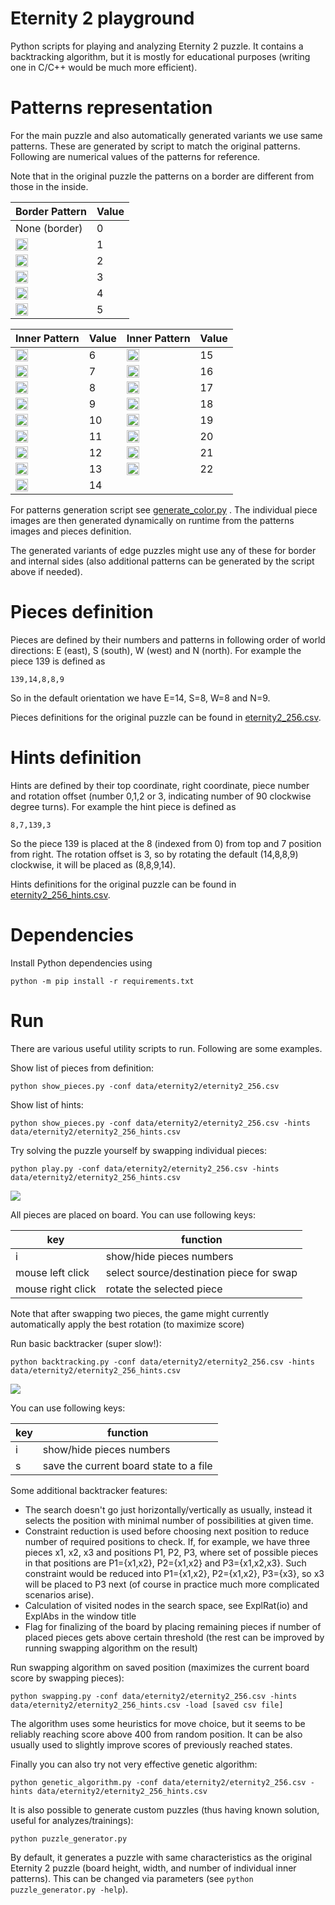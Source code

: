 # Eternity 2 playground

Python scripts for playing and analyzing Eternity 2 puzzle. It contains a backtracking algorithm, but it is mostly for educational purposes (writing one in C/C++ would be much more efficient).

# Patterns representation
For the main puzzle and also automatically generated variants we use same patterns. These are generated by script to match the original patterns. Following are numerical values of the patterns for reference.

Note that in the original puzzle the patterns on a border are different from those in the inside.


|  Border Pattern | Value   |
| ----------- | ----------- |
| None (border) |0 | 
| <img src="./data/patterns/pattern1.png" height=20> |1 | 
| <img src="./data/patterns/pattern2.png" height=20> |2 | 
| <img src="./data/patterns/pattern3.png" height=20> |3 | 
| <img src="./data/patterns/pattern4.png" height=20> |4 | 
| <img src="./data/patterns/pattern5.png" height=20> |5 |


|  Inner Pattern | Value    | Inner Pattern | Value      |
| ----------- | ----------- | ----------- | ----------- |
| <img src="./data/patterns/pattern6.png" height=20> |6 | <img src="./data/patterns/pattern15.png" height=20> |15 | 
| <img src="./data/patterns/pattern7.png" height=20> |7 | <img src="./data/patterns/pattern16.png" height=20> |16 | 
| <img src="./data/patterns/pattern8.png" height=20> |8 | <img src="./data/patterns/pattern17.png" height=20> |17 | 
| <img src="./data/patterns/pattern9.png" height=20> |9 | <img src="./data/patterns/pattern18.png" height=20> |18 | 
| <img src="./data/patterns/pattern10.png" height=20> |10 | <img src="./data/patterns/pattern19.png" height=20> |19 | 
| <img src="./data/patterns/pattern11.png" height=20> |11 | <img src="./data/patterns/pattern20.png" height=20> |20 | 
| <img src="./data/patterns/pattern12.png" height=20> |12 | <img src="./data/patterns/pattern21.png" height=20> |21 | 
| <img src="./data/patterns/pattern13.png" height=20> |13 | <img src="./data/patterns/pattern22.png" height=20> |22 | 
| <img src="./data/patterns/pattern14.png" height=20> |14 |   | 

For patterns generation script see [generate_color.py](data/patterns/generate_pattern.py) . The individual piece images are then generated dynamically on runtime from the patterns images and pieces definition.

The generated variants of edge puzzles might use any of these for border and internal sides (also additional patterns can be generated by the script above if needed).

# Pieces definition

Pieces are defined by their numbers and patterns in following order of world directions: E (east), S (south), W (west) and N (north). For example the piece 139 is defined as 

`139,14,8,8,9`

So in the default orientation we have E=14, S=8, W=8 and N=9.

Pieces definitions for the original puzzle can be found in [eternity2_256.csv](./data/eternity2/eternity2_256.csv).

# Hints definition

Hints are defined by their top coordinate, right coordinate, piece number and rotation offset (number 0,1,2 or 3, indicating number of 90 clockwise degree turns). For example the hint piece is defined as

`8,7,139,3`

So the piece 139 is placed at the 8 (indexed from 0) from top and 7 position from right. The rotation offset is 3, so by rotating the default (14,8,8,9) clockwise, it will be placed as (8,8,9,14).

Hints definitions for the original puzzle can be found in [eternity2_256_hints.csv](./data/eternity2/eternity2_256_hints.csv).

# Dependencies

Install Python dependencies using

`python -m pip install -r requirements.txt`


# Run

There are various useful utility scripts to run. Following are some examples.

Show list of pieces from definition:

`python show_pieces.py -conf data/eternity2/eternity2_256.csv`

Show list of hints:

`python show_pieces.py -conf data/eternity2/eternity2_256.csv -hints data/eternity2/eternity2_256_hints.csv`

Try solving the puzzle yourself by swapping individual pieces:

`python play.py -conf data/eternity2/eternity2_256.csv -hints data/eternity2/eternity2_256_hints.csv`

<img src="./data/preview_play.png">

All pieces are placed on board. You can use following keys:

| key | function |
| --- | --- |
| i | show/hide pieces numbers   |
| mouse left click | select source/destination piece for swap   |
| mouse right click | rotate the selected piece   |

Note that after swapping two pieces, the game might currently automatically apply the best rotation (to maximize score)

Run basic backtracker (super slow!):

`python backtracking.py -conf data/eternity2/eternity2_256.csv -hints data/eternity2/eternity2_256_hints.csv`

<img src="./data/preview_backtracking.png">

You can use following keys:

| key | function |
| --- | --- |
| i | show/hide pieces numbers   |
| s | save the current board state to a file |

Some additional backtracker features:

 - The search doesn't go just horizontally/vertically as usually, instead it selects the position with minimal number of possibilities at given time.
 - Constraint reduction is used before choosing next position to reduce number of required positions to check. If, for example, we have three pieces x1, x2, x3 and positions P1, P2, P3, where set of possible pieces in that positions are P1={x1,x2}, P2={x1,x2} and P3={x1,x2,x3}. Such constraint would be reduced into P1={x1,x2}, P2={x1,x2}, P3={x3}, so x3 will be placed to P3 next (of course in practice much more complicated scenarios arise).
 - Calculation of visited nodes in the search space, see ExplRat(io) and ExplAbs in the window title
 - Flag for finalizing of the board by placing remaining pieces if number of placed pieces gets above certain threshold (the rest can be improved by running swapping algorithm on the result)

Run swapping algorithm on saved position (maximizes the current board score by swapping pieces):

`python swapping.py -conf data/eternity2/eternity2_256.csv -hints data/eternity2/eternity2_256_hints.csv -load [saved csv file]`

The algorithm uses some heuristics for move choice, but it seems to be reliably reaching score above 400 from random position. It can be also usually used to slightly improve scores of previously reached states.

Finally you can also try not very effective genetic algorithm:

`python genetic_algorithm.py -conf data/eternity2/eternity2_256.csv -hints data/eternity2/eternity2_256_hints.csv`

It is also possible to generate custom puzzles (thus having known solution, useful for analyzes/trainings):

`python puzzle_generator.py`

By default, it generates a puzzle with same characteristics as the original Eternity 2 puzzle (board height, width, and number of individual inner patterns). This can be changed via parameters (see `python puzzle_generator.py -help`).